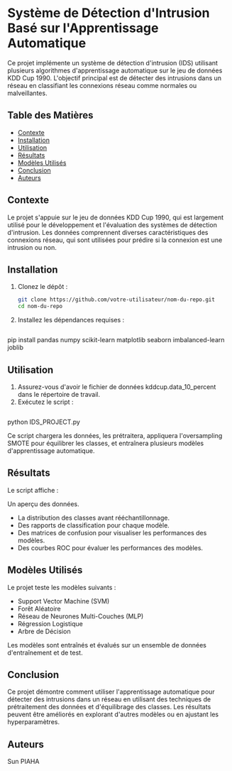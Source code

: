 # Système de Détection d'Intrusion Basé sur l'Apprentissage Automatique

Ce projet implémente un système de détection d'intrusion (IDS) utilisant plusieurs algorithmes d'apprentissage automatique sur le jeu de données KDD Cup 1990. L'objectif principal est de détecter des intrusions dans un réseau en classifiant les connexions réseau comme normales ou malveillantes.

## Table des Matières
- [Contexte](#contexte)
- [Installation](#installation)
- [Utilisation](#utilisation)
- [Résultats](#résultats)
- [Modèles Utilisés](#modèles-utilisés)
- [Conclusion](#conclusion)
- [Auteurs](#auteurs)

## Contexte
Le projet s'appuie sur le jeu de données KDD Cup 1990, qui est largement utilisé pour le développement et l'évaluation des systèmes de détection d'intrusion. Les données comprennent diverses caractéristiques des connexions réseau, qui sont utilisées pour prédire si la connexion est une intrusion ou non.

## Installation
1. Clonez le dépôt :
   ```bash
   git clone https://github.com/votre-utilisateur/nom-du-repo.git
   cd nom-du-repo
2. Installez les dépendances requises :
   ```bash
pip install pandas numpy scikit-learn matplotlib seaborn imbalanced-learn joblib

## Utilisation
1. Assurez-vous d'avoir le fichier de données kddcup.data_10_percent dans le répertoire de travail.
2. Exécutez le script :
   ```bash
python IDS_PROJECT.py

Ce script chargera les données, les prétraitera, appliquera l'oversampling SMOTE pour équilibrer les classes, et entraînera plusieurs modèles d'apprentissage automatique.

## Résultats
Le script affiche :

Un aperçu des données.
- La distribution des classes avant rééchantillonnage.
- Des rapports de classification pour chaque modèle.
- Des matrices de confusion pour visualiser les performances des modèles.
- Des courbes ROC pour évaluer les performances des modèles.

## Modèles Utilisés
Le projet teste les modèles suivants :

- Support Vector Machine (SVM)
- Forêt Aléatoire
- Réseau de Neurones Multi-Couches (MLP)
- Régression Logistique
- Arbre de Décision

Les modèles sont entraînés et évalués sur un ensemble de données d'entraînement et de test.

## Conclusion
Ce projet démontre comment utiliser l'apprentissage automatique pour détecter des intrusions dans un réseau en utilisant des techniques de prétraitement des données et d'équilibrage des classes. Les résultats peuvent être améliorés en explorant d'autres modèles ou en ajustant les hyperparamètres.

## Auteurs
Sun PIAHA
